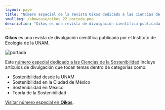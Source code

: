 ```yaml
---
layout: page
title: "Número especial de la revista Oikos dedicado a las Ciencias de la Sostenibilidad"
smallimg: /showcase/oikos_22_portada.png
description: "Oikos es una revista de divulgación científica publicada por el Instituto de Ecología de la UNAM."
---
```



**Oikos** es una revista de divulgación científica publicada por el Instituto de Ecología de la UNAM.

![portada](/showcase/oikos_22_portada.png)

Este [número especial dedicado a las Ciencias de la Sostenibilidad](http://web.ecologia.unam.mx/oikos3.0/index.php)
incluye artículos de divulgación que tocan temas dentro de categorías como:

 - Sostenibilidad desde la UNAM
 - Sostenibilidad en la Ciudad de México
 - Sostenibilidad en México
 - Teoría de la Sostenibilidad


[Visitar número especial en **Oikos**](http://web.ecologia.unam.mx/oikos3.0/index.php).
